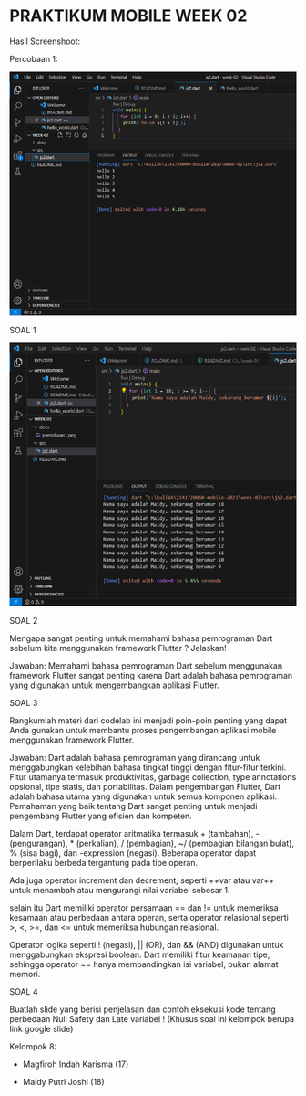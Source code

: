 # PRAKTIKUM MOBILE WEEK 02

Hasil Screenshoot:

Percobaan 1:

![Screenshot hello_world](docs/percobaan1.png)

SOAL 1

![Screenshot hello_world](docs/soal1.png)

SOAL 2

Mengapa sangat penting untuk memahami bahasa pemrograman Dart sebelum kita menggunakan framework Flutter ? Jelaskan!

Jawaban: Memahami bahasa pemrograman Dart sebelum menggunakan framework Flutter sangat penting karena Dart adalah bahasa pemrograman yang digunakan untuk mengembangkan aplikasi Flutter.

SOAL 3

Rangkumlah materi dari codelab ini menjadi poin-poin penting yang dapat Anda gunakan untuk membantu proses pengembangan aplikasi mobile menggunakan framework Flutter.

Jawaban: Dart adalah bahasa pemrograman yang dirancang untuk menggabungkan kelebihan bahasa tingkat tinggi dengan fitur-fitur terkini. Fitur utamanya termasuk produktivitas, garbage collection, type annotations opsional, tipe statis, dan portabilitas. Dalam pengembangan Flutter, Dart adalah bahasa utama yang digunakan untuk semua komponen aplikasi. Pemahaman yang baik tentang Dart sangat penting untuk menjadi pengembang Flutter yang efisien dan kompeten.

Dalam Dart, terdapat operator aritmatika termasuk + (tambahan), - (pengurangan), * (perkalian), / (pembagian), ~/ (pembagian bilangan bulat), % (sisa bagi), dan -expression (negasi). Beberapa operator dapat berperilaku berbeda tergantung pada tipe operan.

Ada juga operator increment dan decrement, seperti ++var atau var++ untuk menambah atau mengurangi nilai variabel sebesar 1.

selain itu Dart memiliki operator persamaan == dan != untuk memeriksa kesamaan atau perbedaan antara operan, serta operator relasional seperti >, <, >=, dan <= untuk memeriksa hubungan relasional.

Operator logika seperti ! (negasi), || (OR), dan && (AND) digunakan untuk menggabungkan ekspresi boolean. Dart memiliki fitur keamanan tipe, sehingga operator == hanya membandingkan isi variabel, bukan alamat memori.

SOAL 4

Buatlah slide yang berisi penjelasan dan contoh eksekusi kode tentang perbedaan Null Safety dan Late variabel ! (Khusus soal ini kelompok berupa link google slide)

Kelompok 8:

- Magfiroh Indah Karisma (17)

- Maidy Putri Joshi (18)
